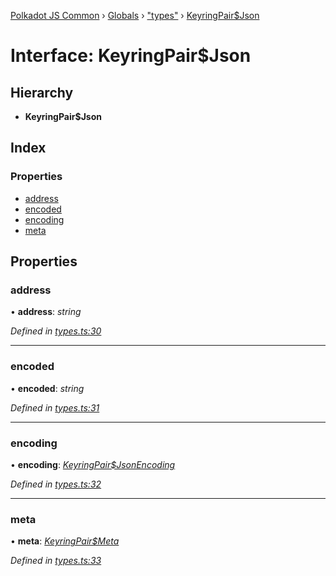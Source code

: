 [Polkadot JS Common](../README.md) › [Globals](../globals.md) › ["types"](../modules/_types_.md) › [KeyringPair$Json](_types_.keyringpair_json.md)

# Interface: KeyringPair$Json

## Hierarchy

* **KeyringPair$Json**

## Index

### Properties

* [address](_types_.keyringpair_json.md#address)
* [encoded](_types_.keyringpair_json.md#encoded)
* [encoding](_types_.keyringpair_json.md#encoding)
* [meta](_types_.keyringpair_json.md#meta)

## Properties

###  address

• **address**: *string*

*Defined in [types.ts:30](https://github.com/polkadot-js/common/blob/6194660b/packages/keyring/src/types.ts#L30)*

___

###  encoded

• **encoded**: *string*

*Defined in [types.ts:31](https://github.com/polkadot-js/common/blob/6194660b/packages/keyring/src/types.ts#L31)*

___

###  encoding

• **encoding**: *[KeyringPair$JsonEncoding](_types_.keyringpair_jsonencoding.md)*

*Defined in [types.ts:32](https://github.com/polkadot-js/common/blob/6194660b/packages/keyring/src/types.ts#L32)*

___

###  meta

• **meta**: *[KeyringPair$Meta](_types_.keyringpair_meta.md)*

*Defined in [types.ts:33](https://github.com/polkadot-js/common/blob/6194660b/packages/keyring/src/types.ts#L33)*
